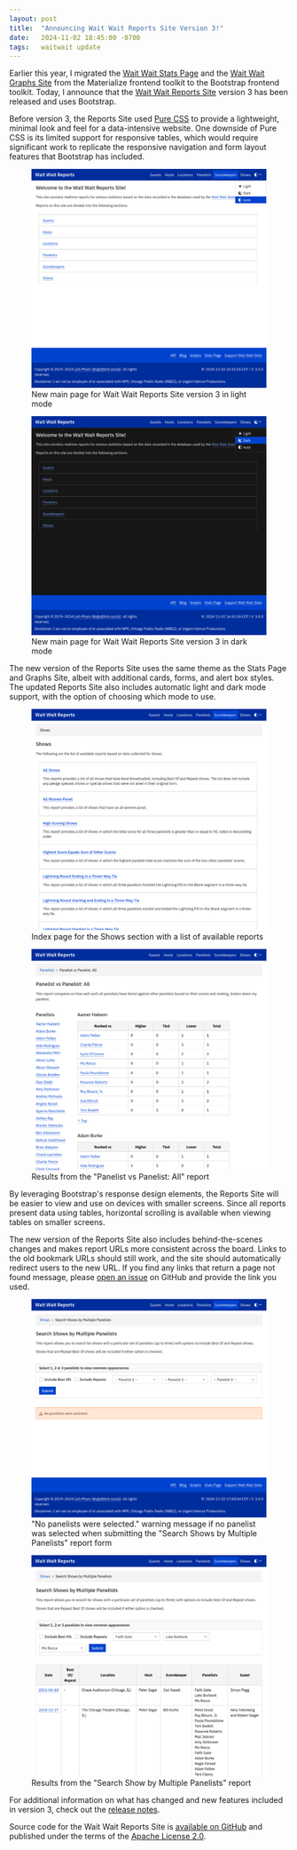 ```yaml
---
layout: post
title:  "Announcing Wait Wait Reports Site Version 3!"
date:   2024-11-02 18:45:00 -0700
tags:   waitwait update
---
```


Earlier this year, I migrated the [Wait Wait Stats Page](https://stats.wwdt.me) and the [Wait Wait Graphs Site](https://graphs.wwdt.me) from the Materialize frontend toolkit to the Bootstrap frontend toolkit. Today, I announce that the [Wait Wait Reports Site](https://reports.wwdt.me) version 3 has been released and uses Bootstrap.

Before version 3, the Reports Site used [Pure CSS](https://pure-css.github.io/) to provide a lightweight, minimal look and feel for a data-intensive website. One downside of Pure CSS is its limited support for responsive tables, which would require significant work to replicate the responsive navigation and form layout features that Bootstrap has included.

<div class="row">
    <div class="col col-lg-6">
        <figure class="figure">
            <a target="_blank" href="/assets/images/waitwait/20241102/reports-v3-main-light.png">
            <img src="/assets/images/waitwait/20241102/reports-v3-main-light.png" class="img-fluid border" alt="Main page for the Wait Wait Reports Site v3 in light mode">
            </a>
            <figcaption class="figure-caption text-center">
                New main page for Wait Wait Reports Site version 3 in light mode
            </figcaption>
        </figure>
    </div>
    <div class="col col-lg-6">
        <figure class="figure">
            <a target="_blank" href="/assets/images/waitwait/20241102/reports-v3-main-dark.png">
            <img src="/assets/images/waitwait/20241102/reports-v3-main-dark.png" class="img-fluid border" alt="Main page for the Wait Wait Reports Site v3 in dark mode">
            </a>
            <figcaption class="figure-caption text-center">
                New main page for Wait Wait Reports Site version 3 in dark mode
            </figcaption>
        </figure>
    </div>
</div>

The new version of the Reports Site uses the same theme as the Stats Page and Graphs Site, albeit with additional cards, forms, and alert box styles. The updated Reports Site also includes automatic light and dark mode support, with the option of choosing which mode to use.

<div class="row">
    <div class="col col-lg-6">
        <figure class="figure">
            <a target="_blank" href="/assets/images/waitwait/20241102/reports-v3-shows-index.png">
            <img src="/assets/images/waitwait/20241102/reports-v3-shows-index.png" class="img-fluid border" alt="List of available reports from the Show section">
            </a>
            <figcaption class="figure-caption text-center">
                Index page for the Shows section with a list of available reports
            </figcaption>
        </figure>
    </div>
    <div class="col col-lg-6">
        <figure class="figure">
            <a target="_blank" href="/assets/images/waitwait/20241102/reports-v3-panelist-pvp.png">
            <img src="/assets/images/waitwait/20241102/reports-v3-panelist-pvp.png" class="img-fluid border" alt="Generated Panelist vs Panelist: All report">
            </a>
            <figcaption class="figure-caption text-center">
                Results from the "Panelist vs Panelist: All" report
            </figcaption>
        </figure>
    </div>
</div>

By leveraging Bootstrap's response design elements, the Reports Site will be easier to view and use on devices with smaller screens. Since all reports present data using tables, horizontal scrolling is available when viewing tables on smaller screens.

The new version of the Reports Site also includes behind-the-scenes changes and makes report URLs more consistent across the board. Links to the old bookmark URLs should still work, and the site should automatically redirect users to the new URL. If you find any links that return a page not found message, please [open an issue](https://github.com/questionlp/reports.wwdt.me/issues) on GitHub and provide the link you used.

<div class="row">
    <div class="col col-lg-6">
        <figure class="figure">
            <a target="_blank" href="/assets/images/waitwait/20241102/reports-v3-shows-search-alert.png">
            <img src="/assets/images/waitwait/20241102/reports-v3-shows-search-alert.png" class="img-fluid border" alt="Warning message stating no panelists were selected for the Search Shows by Multiple Panelists report">
            </a>
            <figcaption class="figure-caption text-center">
                "No panelists were selected." warning message if no panelist was selected when submitting the "Search Shows by Multiple Panelists" report form
            </figcaption>
        </figure>
    </div>
    <div class="col col-lg-6">
        <figure class="figure">
            <a target="_blank" href="/assets/images/waitwait/20241102/reports-v3-shows-search-results.png">
            <img src="/assets/images/waitwait/20241102/reports-v3-shows-search-results.png" class="img-fluid border" alt="Generated results from the Search Shows by Multiple Panelists report">
            </a>
            <figcaption class="figure-caption text-center">
                Results from the "Search Show by Multiple Panelists" report
            </figcaption>
        </figure>
    </div>
</div>

For additional information on what has changed and new features included in version 3, check out the [release notes](https://github.com/questionlp/reports.wwdt.me/releases/tag/v3.0.0).

Source code for the Wait Wait Reports Site is [available on GitHub](https://github.com/questionlp/reports.wwdt.me) and published under the terms of the [Apache License 2.0](https://github.com/questionlp/reports.wwdt.me/blob/main/LICENSE).
